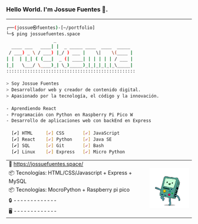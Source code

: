 ### Hello World. I'm Jossue Fuentes 👋.
---
```bash
┌──(jossue㉿fuentes)-[~/portfolio]
└─$ ping jossuefuentes.space
                  _                             
  ____ ___   ____| |  _ _____ ____  ____  _____ 
 / ___) _ \ / ___) |_/ ) ___ |    \|    \(____ |
| |  | |_| ( (___|  _ (| ____| | | | | | / ___ |
|_|   \___/ \____)_| \_)_____)_|_|_|_|_|_\_____|
:::::::::::::::::::::::::::::::::::::::::::::::::

> Soy Jossue Fuentes
> Desarrollador web y creador de contenido digital.
> Apasionado por la tecnología, el código y la innovación.

- Aprendiendo React
- Programación con Python en Raspberry Pi Pico W
- Desarrollo de aplicaciones web con backEnd en Express
  
  [✔] HTML     [✔] CSS       [✔] JavaScript
  [✔] React    [✔] Python    [✔] Java SE
  [✔] SQL      [✔] Git       [✔] Bash
  [✔] Linux    [✔] Express   [✔] Micro Python

```

<table>
  <tr>
    <td>📂 <a href="https://jossuefuentes.space/">https://jossuefuentes.space/</a></td>
    <td rowspan="5" align="center">
      <img src="https://github.com/ROCKEMMA/ROCKEMMA/blob/main/ico.gif?raw=true" width="120px" />
    </td>
  </tr>
  <tr>
    <td>📦 Tecnologías: HTML/CSS/Javascript + Express + MySQL</td>
  </tr>
  <tr>
    <td>📦 Tecnologías: MocroPython + Raspberry pi pico</td>
  </tr>
  <tr>
    <td>🔒 -------------</td>
  </tr>
  <tr>
    <td>🖥️ -------------</td>
  </tr>
</table>



